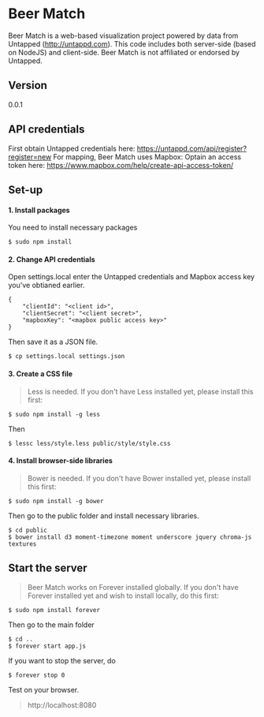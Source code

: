 # Beer Match

Beer Match is a web-based visualization project powered by data from Untapped (http://untappd.com). This code includes both server-side (based on NodeJS) and client-side. Beer Match is not affiliated or endorsed by Untapped.

## Version
0.0.1

## API credentials
First obtain Untapped credentials here: https://untappd.com/api/register?register=new
For mapping, Beer Match uses Mapbox: Optain an access token here: https://www.mapbox.com/help/create-api-access-token/

## Set-up
#### 1. Install packages
You need to install necessary packages

```
$ sudo npm install
```

#### 2. Change API credentials
Open settings.local enter the Untapped credentials and Mapbox access key you've obtianed earlier.

```
{
	"clientId": "<client id>",
	"clientSecret": "<client secret>",
	"mapboxKey": "<mapbox public access key>"
}
```
Then save it as a JSON file.

```
$ cp settings.local settings.json
```

#### 3. Create a CSS file

> Less is needed. If you don't have Less installed yet, please install this first:

```
$ sudo npm install -g less
```
Then

```
$ lessc less/style.less public/style/style.css
```

#### 4. Install browser-side libraries

> Bower is needed. If you don't have Bower installed yet, please install this first:

```
$ sudo npm install -g bower
```
Then go to the public folder and install necessary libraries.

```
$ cd public
$ bower install d3 moment-timezone moment underscore jquery chroma-js textures
```

## Start the server
> Beer Match works on Forever installed globally. If you don't have Forever installed yet and wish to install locally, do this first:

```
$ sudo npm install forever
```

Then go to the main folder

```
$ cd ..
$ forever start app.js
```

If you want to stop the server, do

```
$ forever stop 0
```

Test on your browser.
> http://localhost:8080

